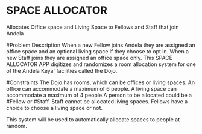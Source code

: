 # SPACE ALLOCATOR
Allocates Office space and Living Space to Fellows and Staff that join Andela

#Problem Description
When a new Fellow joins Andela they are assigned an office space and an optional living space if they choose to opt in. When a new Staff joins they are assigned an office space only. This SPACE ALLOCATOR APP digitizes and randomizes a room allocation system for one of the Andela Keya' facilities called the Dojo.

#Constraints
The Dojo has rooms, which can be offices or living spaces. An office can accommodate a maximum of 6 people. A living space can accommodate a maximum of 4 people.A person to be allocated could be a #Fellow or #Staff. Staff cannot be allocated living spaces. Fellows have a choice to choose a living space or not.

This system will be used to automatically allocate spaces to people at random.



